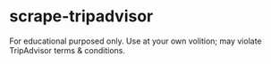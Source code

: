 # scrape-tripadvisor

For educational purposed only. Use at your own volition; may violate TripAdvisor terms & conditions. 